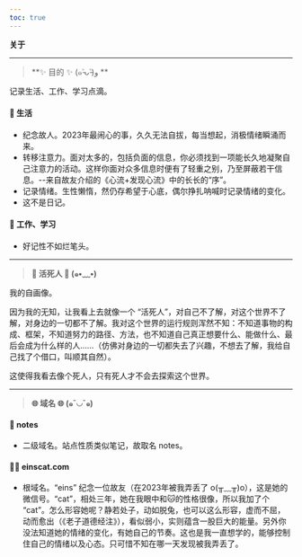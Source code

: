 ```yaml
---
toc: true
---
```


**关于**

---

> **✨ 目的 ✨  (๑˃̵ᴗ˂̵)و **

记录生活、工作、学习点滴。


#### 🌱 生活

* 纪念故人。2023年最闹心的事，久久无法自拔，每当想起，消极情绪瞬涌而来。
* 转移注意力。面对太多的，包括负面的信息，你必须找到一项能长久地凝聚自己注意力的活动。这样你面对众多信息时便有了轻重之别，乃至屏蔽若干信息。--来自故友介绍的《心流+发现心流》中的长长的“序”。
* 记录情绪。生性懒惰，然仍存希望于心底，偶尔挣扎呐喊时记录情绪的变化。
* 这不是日记。


#### 💼 工作、学习

* 好记性不如烂笔头。

---

> **👻 活死人 👻  (๑•﹏•)**

我的自画像。

因为我的无知，让我看上去就像一个 “活死人”，对自己不了解，对这个世界不了解，对身边的一切都不了解。我对这个世界的运行规则浑然不知：不知道事物的构成、框架，不知道努力的路径、方法，也不知道自己真正想要什么、能做什么、最后会成为什么样的人……（仿佛对身边的一切都失去了兴趣，不想去了解，我给自己找了个借口，叫顺其自然）。

这使得我看去像个死人，只有死人才不会去探索这个世界。

---

> **🌐 域名 🌐  (๑¯◡¯๑)**

#### 📝 notes

* 二级域名。站点性质类似笔记，故取名 notes。


#### 🐱‍👤 einscat.com

* 根域名。“eins” 纪念一位故友（在2023年被我弄丢了 o(╥﹏╥)o），这是她的微信号。“cat”，相处三年，她在我眼中和🐱的性格很像，所以我加了个 “cat”。怎么形容她呢？静若处子，动如脱兔，也可以这么形容，虚而不屈，动而愈出（《老子道德经注》），看似弱小，实则蕴含一股巨大的能量。另外你没法知道她的情绪的变化，有她自己的节奏。这也是我一直想学的，能够控制住自己的情绪以及心态。只可惜不知在哪一天发现被我弄丢了。
